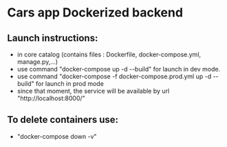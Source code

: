 # Cars app Dockerized backend
## Launch instructions:
- in core catalog (contains files : Dockerfile, docker-compose.yml, manage.py,...)
- use command "docker-compose up -d --build" for launch in dev mode.
- use command "docker-compose -f docker-compose.prod.yml up -d --build" for launch in prod mode
- since that moment, the service will be available by url "http://localhost:8000/"
## To delete containers use:
- "docker-compose down -v"
